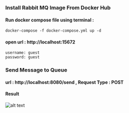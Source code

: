 ### **Install Rabbit MQ Image From Docker Hub**
#### Run docker compose file using terminal :
`docker-compose -f docker-compose.yml up -d`
#### open url : http://localhost:15672
    username: guest
    password: guest
###  Send Message to Queue
#### url : http://localhost:8080/send , Request Type : POST
#### Result
![alt text](https://imghub.io/i/a6KKr)
